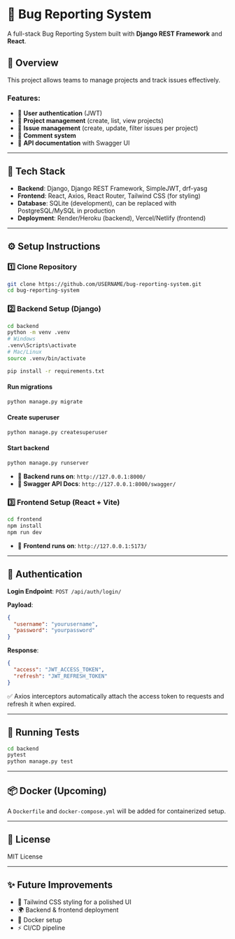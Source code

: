 # 🐞 Bug Reporting System

A full-stack Bug Reporting System built with **Django REST Framework** and **React**.

## 🚀 Overview

This project allows teams to manage projects and track issues effectively.

### Features:

  * 🔑 **User authentication** (JWT)
  * 📂 **Project management** (create, list, view projects)
  * 🐛 **Issue management** (create, update, filter issues per project)
  * 💬 **Comment system**
  * 📘 **API documentation** with Swagger UI

-----

## 📂 Tech Stack

  * **Backend**: Django, Django REST Framework, SimpleJWT, drf-yasg
  * **Frontend**: React, Axios, React Router, Tailwind CSS (for styling)
  * **Database**: SQLite (development), can be replaced with PostgreSQL/MySQL in production
  * **Deployment**: Render/Heroku (backend), Vercel/Netlify (frontend)

-----

## ⚙️ Setup Instructions

### 1️⃣ Clone Repository

```bash
git clone https://github.com/USERNAME/bug-reporting-system.git
cd bug-reporting-system
```

### 2️⃣ Backend Setup (Django)

```bash
cd backend
python -m venv .venv
# Windows
.venv\Scripts\activate 
# Mac/Linux
source .venv/bin/activate 

pip install -r requirements.txt
```

#### Run migrations

```bash
python manage.py migrate
```

#### Create superuser

```bash
python manage.py createsuperuser
```

#### Start backend

```bash
python manage.py runserver
```

  * 📌 **Backend runs on**: `http://127.0.0.1:8000/`
  * 📌 **Swagger API Docs**: `http://127.0.0.1:8000/swagger/`

### 3️⃣ Frontend Setup (React + Vite)

```bash
cd frontend
npm install
npm run dev
```

  * 📌 **Frontend runs on**: `http://127.0.0.1:5173/`

-----

## 🔐 Authentication

**Login Endpoint**: `POST /api/auth/login/`

**Payload**:

```json
{
  "username": "yourusername",
  "password": "yourpassword"
}
```

**Response**:

```json
{
  "access": "JWT_ACCESS_TOKEN",
  "refresh": "JWT_REFRESH_TOKEN"
}
```

✅ Axios interceptors automatically attach the access token to requests and refresh it when expired.

-----

## 🧪 Running Tests

```bash
cd backend
pytest
python manage.py test
```

-----

## 📦 Docker (Upcoming)

A `Dockerfile` and `docker-compose.yml` will be added for containerized setup.

-----

## 📄 License

MIT License

-----

## ✨ Future Improvements

  * 🎨 Tailwind CSS styling for a polished UI
  * 🌍 Backend & frontend deployment
  * 🐳 Docker setup
  * ⚡ CI/CD pipeline
